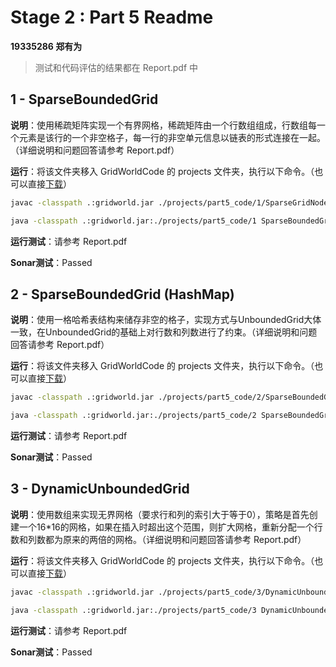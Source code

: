 # Stage 2 : Part 5 Readme

**19335286 郑有为**

> 测试和代码评估的结果都在 Report.pdf 中



## 1 - SparseBoundedGrid

**说明**：使用稀疏矩阵实现一个有界网格，稀疏矩阵由一个行数组组成，行数组每一个元素是该行的一个非空格子，每一行的非空单元信息以链表的形式连接在一起。（详细说明和问题回答请参考 Report.pdf）

**运行**：将该文件夹移入 GridWorldCode 的 projects 文件夹，执行以下命令。（也可以直接[下载](https://gitee.com/WondrousWisdomcard/se-training/tree/master/GridWorldCode)）

``` sh
javac -classpath .:gridworld.jar ./projects/part5_code/1/SparseGridNode.java ./projects/part5_code/1/SparseBoundedGrid.java ./projects/part5_code/1/SparseBoundedGridRunner.java

java -classpath .:gridworld.jar:./projects/part5_code/1 SparseBoundedGridRunner
```

**运行测试**：请参考 Report.pdf

**Sonar测试**：Passed



## 2 - SparseBoundedGrid (HashMap)

**说明**：使用一格哈希表结构来储存非空的格子，实现方式与UnboundedGrid大体一致，在UnboundedGrid的基础上对行数和列数进行了约束。（详细说明和问题回答请参考 Report.pdf）

**运行**：将该文件夹移入 GridWorldCode 的 projects 文件夹，执行以下命令。（也可以直接[下载](https://gitee.com/WondrousWisdomcard/se-training/tree/master/GridWorldCode)）

``` sh
javac -classpath .:gridworld.jar ./projects/part5_code/2/SparseBoundedGrid.java ./projects/part5_code/2/SparseBoundedGridRunner.java

java -classpath .:gridworld.jar:./projects/part5_code/2 SparseBoundedGridRunner
```

**运行测试**：请参考 Report.pdf

**Sonar测试**：Passed



## 3 - DynamicUnboundedGrid

**说明**：使用数组来实现无界网格（要求行和列的索引大于等于0），策略是首先创建一个16*16的网格，如果在插入时超出这个范围，则扩大网格，重新分配一个行数和列数都为原来的两倍的网格。（详细说明和问题回答请参考 Report.pdf）

**运行**：将该文件夹移入 GridWorldCode 的 projects 文件夹，执行以下命令。（也可以直接[下载](https://gitee.com/WondrousWisdomcard/se-training/tree/master/GridWorldCode)）

``` sh
javac -classpath .:gridworld.jar ./projects/part5_code/3/DynamicUnboundedGrid.java ./projects/part5_code/3/DynamicUnboundedGridRunner.java

java -classpath .:gridworld.jar:./projects/part5_code/3 DynamicUnboundedGridRunner
```

**运行测试**：请参考 Report.pdf

**Sonar测试**：Passed

